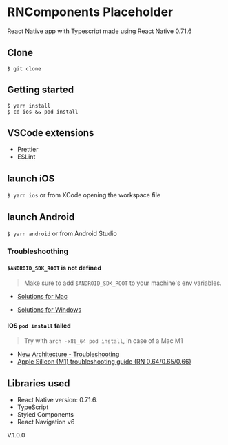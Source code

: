 # RNComponents Placeholder

React Native app with Typescript made using React Native 0.71.6

## Clone

`$ git clone `

## Getting started

```
$ yarn install
$ cd ios && pod install
```

## VSCode extensions

- Prettier
- ESLint

## launch iOS

`$ yarn ios` or from XCode opening the workspace file

## launch Android

`$ yarn android` or from Android Studio

### Troubleshoothing

#### `$ANDROID_SDK_ROOT` is not defined

> Make sure to add `$ANDROID_SDK_ROOT` to your machine's env variables.

- [Solutions for Mac](https://stackoverflow.com/questions/29391511/where-is-android-sdk-root-and-how-do-i-set-it/53138471)

- [Solutions for Windows](https://stackoverflow.com/questions/23042638/how-do-i-set-android-sdk-home-environment-variable)

#### IOS `pod install` failed

> Try with `arch -x86_64 pod install`, in case of a Mac M1

- [New Architecture - Troubleshooting](https://reactnative.dev/docs/next/new-architecture-troubleshooting)
- [Apple Silicon (M1) troubleshooting guide (RN 0.64/0.65/0.66)](https://github.com/facebook/react-native/issues/31941)

## Libraries used

- React Native version: 0.71.6.
- TypeScript
- Styled Components
- React Navigation v6

V.1.0.0
